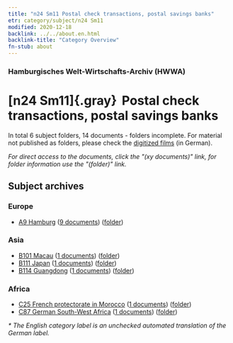 ```yaml
---
title: "n24 Sm11 Postal check transactions, postal savings banks"
etr: category/subject/n24 Sm11
modified: 2020-12-18
backlink: ../../about.en.html
backlink-title: "Category Overview"
fn-stub: about
---
```


### Hamburgisches Welt-Wirtschafts-Archiv (HWWA)
# [n24 Sm11]{.gray}&#8201; Postal check transactions, postal savings banks&#160; 





In total 6 subject folders, 14 documents - folders incomplete.
For material not published as folders, please check the [digitized films](/film/h1_sh) (in German).

_For direct access to the documents, click the "(xy documents)" link, for folder information use the "(folder)" link._

## Subject archives



### Europe

- [A9 Hamburg](../../../geo/about.en.html#A9) (<a href="https://dfg-viewer.de/show/?tx_dlf[id]=https://pm20.zbw.eu/mets/sh/1409xx/140905/1617xx/161744/public.mets.en.xml" target="_blank">9 documents</a>) ([folder](http://purl.org/pressemappe20/folder/sh/140905,161744))

### Asia

- [B101 Macau](../../../geo/about.en.html#B101) (<a href="https://dfg-viewer.de/show/?tx_dlf[id]=https://pm20.zbw.eu/mets/sh/1412xx/141267/1617xx/161744/public.mets.en.xml" target="_blank">1 documents</a>) ([folder](http://purl.org/pressemappe20/folder/sh/141267,161744))
- [B111 Japan](../../../geo/about.en.html#B111) (<a href="https://dfg-viewer.de/show/?tx_dlf[id]=https://pm20.zbw.eu/mets/sh/1412xx/141272/1617xx/161744/public.mets.en.xml" target="_blank">1 documents</a>) ([folder](http://purl.org/pressemappe20/folder/sh/141272,161744))
- [B114 Guangdong](../../../geo/about.en.html#B114) (<a href="https://dfg-viewer.de/show/?tx_dlf[id]=https://pm20.zbw.eu/mets/sh/1412xx/141275/1617xx/161744/public.mets.en.xml" target="_blank">1 documents</a>) ([folder](http://purl.org/pressemappe20/folder/sh/141275,161744))

### Africa

- [C25 French protectorate in Morocco](../../../geo/about.en.html#C25) (<a href="https://dfg-viewer.de/show/?tx_dlf[id]=https://pm20.zbw.eu/mets/sh/1413xx/141358/1617xx/161744/public.mets.en.xml" target="_blank">1 documents</a>) ([folder](http://purl.org/pressemappe20/folder/sh/141358,161744))
- [C87 German South-West Africa](../../../geo/about.en.html#C87) (<a href="https://dfg-viewer.de/show/?tx_dlf[id]=https://pm20.zbw.eu/mets/sh/1414xx/141450/1617xx/161744/public.mets.en.xml" target="_blank">1 documents</a>) ([folder](http://purl.org/pressemappe20/folder/sh/141450,161744))


_* The English category label is an unchecked automated translation of the German label._


